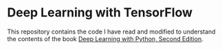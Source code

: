 # Deep Learning with TensorFlow

This repository contains the code I have read and modified to understand the contents of the book [Deep Learning with Python, Second Edition](https://www.manning.com/books/deep-learning-with-python-second-edition?query=deep%20learning%20with%20python).

